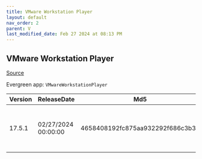 ```yaml
---
title: VMware Workstation Player
layout: default
nav_order: 2
parent: V
last_modified_date: Feb 27 2024 at 08:13 PM
---
```


## VMware Workstation Player

[Source](https://www.vmware.com/products/workstation-player.html)

Evergreen app: `VMwareWorkstationPlayer`

| Version | ReleaseDate         | Md5                              | Sha256                                                           | Size      | Type | URI                                                                                                                                                                                            |
| ------- | ------------------- | -------------------------------- | ---------------------------------------------------------------- | --------- | ---- | ---------------------------------------------------------------------------------------------------------------------------------------------------------------------------------------------- |
| 17.5.1  | 02/27/2024 00:00:00 | 4658408192fc875aa932292f686c3b32 | 50f5596fbd3fd60336f368e35f9ca991a4be1aa40d94cf5017c3abd104b24f8b | 562.71 MB | exe  | [https://download3.vmware.com/software/WKST-PLAYER-1751/VMware-player-full-17.5.1-23298084.exe](https://download3.vmware.com/software/WKST-PLAYER-1751/VMware-player-full-17.5.1-23298084.exe) |

